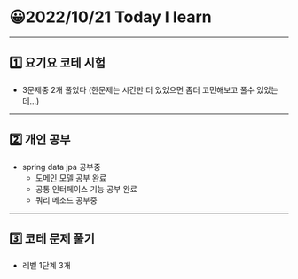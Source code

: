 # 😀2022/10/21 Today I learn
-------------------------
## 1️⃣ 요기요 코테 시험
  * 3문제중 2개 풀었다 (한문제는 시간만 더 있었으면 좀더 고민해보고 풀수 있었는데...)
------------------------
## 2️⃣ 개인 공부
  * spring data jpa 공부중
    * 도메인 모델 공부 완료
    * 공통 인터페이스 기능 공부 완료
    * 쿼리 메소드 공부중
-------------------------
## 3️⃣ 코테 문제 풀기
  * 레벨 1단계 3개 
